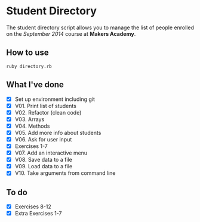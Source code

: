 Student Directory
=================

The student directory script allows you to manage the list of people enrolled on the *September 2014* course at **Makers Academy**. 

How to use
----------

```shell
ruby directory.rb
```

What I've done
-----
- [x] Set up environment including git
- [x] V01. Print list of students
- [x] V02. Refactor (clean code)
- [x] V03. Arrays
- [x] V04. Methods
- [x] V05. Add more info about students
- [x] V06. Ask for user input
- [x] Exercises 1-7
- [x] V07. Add an interactive menu
- [x] V08. Save data to a file
- [x] V09. Load data to a file
- [x] V10. Take arguments from command line

To do
------
- [x] Exercises 8-12
- [x] Extra Exercises 1-7